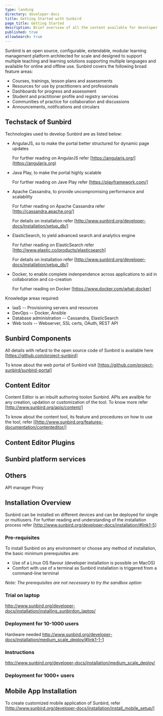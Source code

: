 ```yaml
---
type: landing
directory: developer-docs
title: Getting Started with Sunbird
page_title: Getting Started
description: Brief overview of all the content available for developer documentation
published: true
allowSearch: true
---
```


Sunbird is an open source, configurable, extendable, modular learning management platform architected for scale and designed to support multiple teaching and learning solutions supporting multiple languages and available for online and offline use.
Sunbird covers the following broad feature areas:

- Courses, trainings, lesson plans and assessments
- Resources for use by practitioners and professionals
- Dashboards for progress and assessment
- Student and practitioner profile and registry services
- Communities of practice for collaboration and discussions
- Announcements, notifications and circulars

## Techstack of Sunbird

Technologies used to develop Sunbird are as listed below:

- AngularJS, so to make the portal better structured for dynamic page updates

  For further reading on AngularJS refer [https://angularjs.org/](https://angularjs.org)
  
- Java Play, to make the portal highly scalable

  For further reading on Jave Play refer [https://playframework.com/]
  
- Apache Cassandra, to provide uncompromising performance and scalability

  For futher reading on Apache Cassandra refer [http://cassandra.apache.org/]
  
  For details on installation refer [http://www.sunbird.org/developer-docs/installation/setup_db/]
  
- ElasticSearch, to yield advanced search and analytics engine

  For futher reading on ElasticSearch refer [http://www.elastic.co/products/elasticsearch]
  
  For details on installation refer [http://www.sunbird.org/developer-docs/installation/setup_db/]
  
- Docker, to enable complete indenpendence across applications to aid in collaboration and co-creation

  For futher reading on Docker [https://www.docker.com/what-docker] 

Knowledge areas required:
- IaaS -- Provisioning servers and resources
- DevOps -- Docker, Ansible
- Database administration -- Cassandra, ElasticSearch
- Web tools -- Webserver, SSL certs, OAuth, REST API

## Sunbird Components

All details with refard to the open source code of Sunbird is available here [https://github.com/project-sunbird] 

To know about the web portal of Sunbird visit [https://github.com/project-sunbird/sunbird-portal]

## Content Editor

Content Editor is an inbuilt authoring toolon Sunbird. APIs are availble for any creation, updation or customization of the tool. To know more refer [http://www.sunbird.org/apis/content/] 

To know about the content tool, its feature and procedures on how to use the tool, refer [[http://www.sunbird.org/features-documentation/contenteditor/]

## Content Editor Plugins 

## Sunbird platform services 

## Others
API manager 
Proxy
          
## Installation Overview

Sunbird can be installed on different devices and can be deployed for single or multiusers. For further reading and understanding of the installation process refer [http://www.sunbird.org/developer-docs/installation/#link1-5]

### Pre-requisites
To install Sunbird on any environment or choose any method of installation, the basic minimum prerequisites are:

- Use of a Linux OS flavour (developer installation is possible on MacOS)
- Comfort with use of a terminal as Sunbird installation is triggered from a command-line terminal

*Note: The prerequisites are not necessary to try the sandbox option*

### Trial on laptop
http://www.sunbird.org/developer-docs/installation/installing_sunbirdon_laptop/

### Deployment for 10-1000 users
Hardware needed
http://www.sunbird.org/developer-docs/installation/medium_scale_deploy/#link1-1-1 

### Instructions
http://www.sunbird.org/developer-docs/installation/medium_scale_deploy/
### Deployment for 1000+ users

## Mobile App Installation
To create customized mobile application of Sunbird, refer [http://www.sunbird.org/developer-docs/installation/install_mobile_setup/]




